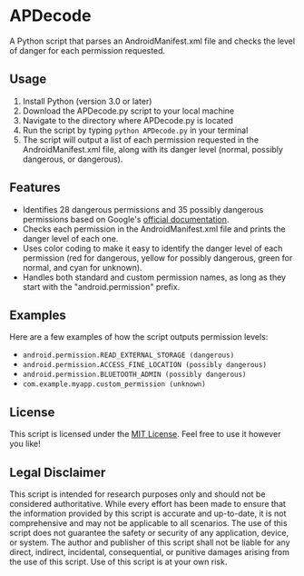 # APDecode

A Python script that parses an AndroidManifest.xml file and checks the level of danger for each permission requested.

## Usage

1. Install Python (version 3.0 or later)
2. Download the APDecode.py script to your local machine
3. Navigate to the directory where APDecode.py is located
4. Run the script by typing `python APDecode.py` in your terminal
5. The script will output a list of each permission requested in the AndroidManifest.xml file, along with its danger level (normal, possibly dangerous, or dangerous).

## Features

- Identifies 28 dangerous permissions and 35 possibly dangerous permissions based on Google's [official documentation](https://developer.android.com/guide/topics/permissions/overview#dangerous_permissions).
- Checks each permission in the AndroidManifest.xml file and prints the danger level of each one.
- Uses color coding to make it easy to identify the danger level of each permission (red for dangerous, yellow for possibly dangerous, green for normal, and cyan for unknown).
- Handles both standard and custom permission names, as long as they start with the "android.permission" prefix.

## Examples

Here are a few examples of how the script outputs permission levels:

- `android.permission.READ_EXTERNAL_STORAGE (dangerous)`
- `android.permission.ACCESS_FINE_LOCATION (possibly dangerous)`
- `android.permission.BLUETOOTH_ADMIN (possibly dangerous)`
- `com.example.myapp.custom_permission (unknown)`

## License

This script is licensed under the [MIT License](https://opensource.org/licenses/MIT). Feel free to use it however you like!

## Legal Disclaimer

This script is intended for research purposes only and should not be considered authoritative. While every effort has been made to ensure that the information provided by this script is accurate and up-to-date, it is not comprehensive and may not be applicable to all scenarios. The use of this script does not guarantee the safety or security of any application, device, or system. The author and publisher of this script shall not be liable for any direct, indirect, incidental, consequential, or punitive damages arising from the use of this script. Use of this script is at your own risk.
